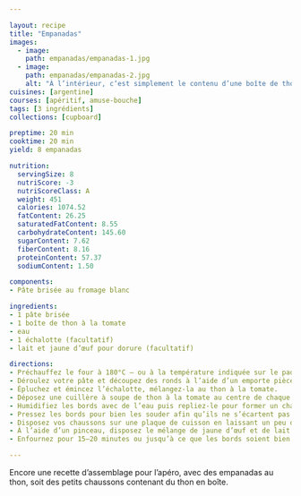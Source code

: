 ```yaml
---

layout: recipe
title: "Empanadas"
images:
  - image:
    path: empanadas/empanadas-1.jpg
  - image:
    path: empanadas/empanadas-2.jpg
    alt: "À l’intérieur, c‘est simplement le contenu d’une boîte de thon aux tomates."
cuisines: [argentine]
courses: [apéritif, amuse-bouche]
tags: [3 ingrédients]
collections: [cupboard]

preptime: 20 min
cooktime: 20 min
yield: 8 empanadas

nutrition:
  servingSize: 8
  nutriScore: -3
  nutriScoreClass: A
  weight: 451
  calories: 1074.52
  fatContent: 26.25
  saturatedFatContent: 8.55
  carbohydrateContent: 145.60
  sugarContent: 7.62
  fiberContent: 8.16
  proteinContent: 57.37
  sodiumContent: 1.50

components:
- Pâte brisée au fromage blanc

ingredients:
- 1 pâte brisée
- 1 boîte de thon à la tomate
- eau
- 1 échalotte (facultatif)
- lait et jaune d’œuf pour dorure (facultatif)

directions:
- Préchauffez le four à 180°C – ou à la température indiquée sur le paquet de pâte brisée.
- Déroulez votre pâte et découpez des ronds à l’aide d’un emporte pièce.
- Épluchez et émincez l’échalotte, mélangez-la au thon à la tomate.
- Déposez une cuillère à soupe de thon à la tomate au centre de chaque rond.
- Humidifiez les bords avec de l’eau puis repliez-le pour former un chausson.
- Pressez les bords pour bien les souder afin qu’ils ne s’écartent pas à la cuisson – vous pouvez utiliser une fourchette.
- Disposez vos chaussons sur une plaque de cuisson en laissant un peu d’espace entre chaque.
- À l’aide d’un pinceau, disposez le mélange de jaune d’œuf et de lait sur le dessus des chaussons.
- Enfournez pour 15–20 minutes ou jusqu’à ce que les bords soient bien dorés.

---
```


Encore une recette d’assemblage pour l’apéro, avec des empanadas au thon, soit des petits chaussons contenant du thon en boîte.